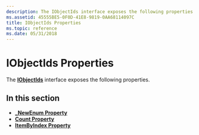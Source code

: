 ```yaml
---
description: The IObjectIds interface exposes the following properties.
ms.assetid: 45555BE5-0F0D-41E8-9819-0AA68114097C
title: IObjectIds Properties
ms.topic: reference
ms.date: 05/31/2018
---
```


# IObjectIds Properties

The [**IObjectIds**](/windows/desktop/api/CertEnroll/nn-certenroll-iobjectids) interface exposes the following properties.

## In this section

-   [**\_NewEnum Property**](/windows/desktop/api/CertEnroll/nf-certenroll-iobjectids-get__newenum)
-   [**Count Property**](/windows/desktop/api/CertEnroll/nf-certenroll-iobjectids-get_count)
-   [**ItemByIndex Property**](/windows/desktop/api/CertEnroll/nf-certenroll-iobjectids-get_itembyindex)

 

 



